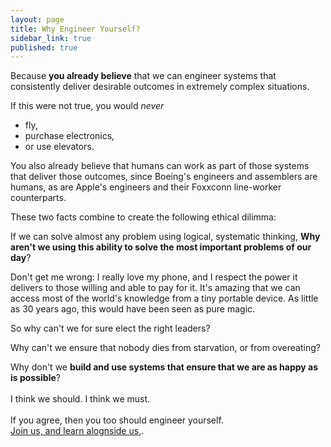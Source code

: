```yaml
---
layout: page
title: Why Engineer Yourself?
sidebar_link: true
published: true
---
```

Because **you already believe** that we can engineer systems that consistently deliver desirable outcomes in extremely complex situations.

If this were not true, you would *never*
- fly,
- purchase electronics,
- or use elevators.


You also already believe that humans can work as part of those systems that deliver those outcomes, since Boeing's engineers and assemblers are humans, as are Apple's engineers and their Foxxconn line-worker counterparts.

These two facts combine to create the following ethical dilimma:

If we can solve almost any problem using logical, systematic thinking, **Why aren't we using this ability to solve the most important problems of our day**?

Don't get me wrong: I really love my phone, and I respect the power it delivers to those willing and able to pay for it. It's amazing that we can access most of the world's knowledge from a tiny portable device. As little as 30 years ago, this would have been seen as pure magic.

So why can't we for sure elect the right leaders?

Why can't we ensure that nobody dies from starvation, or from overeating?

Why don't we **build and use systems that ensure that we are as happy as is possible**?
<br>
<br>
I think we should. I think we must.
<br>
<br>
If you agree, then you too should engineer yourself.
<br>
<a href="/pages/signup.html">Join us, and learn alognside us,</a>.